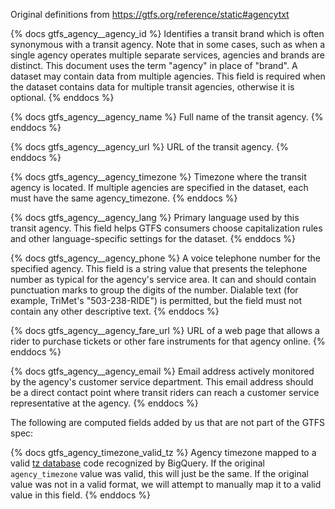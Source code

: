 Original definitions from https://gtfs.org/reference/static#agencytxt

{% docs gtfs_agency__agency_id %}
Identifies a transit brand which is often synonymous with a transit agency. Note that in some cases, such as when a single agency operates multiple separate services, agencies and brands are distinct. This document uses the term "agency" in place of "brand". A dataset may contain data from multiple agencies. This field is required when the dataset contains data for multiple transit agencies, otherwise it is optional.
{% enddocs %}

{% docs gtfs_agency__agency_name %}
Full name of the transit agency.
{% enddocs %}

{% docs gtfs_agency__agency_url %}
URL of the transit agency.
{% enddocs %}

{% docs gtfs_agency__agency_timezone %}
Timezone where the transit agency is located. If multiple agencies are specified in the dataset, each must have the same agency_timezone.
{% enddocs %}

{% docs gtfs_agency__agency_lang %}
Primary language used by this transit agency. This field helps GTFS consumers choose capitalization rules and other language-specific settings for the dataset.
{% enddocs %}

{% docs gtfs_agency__agency_phone %}
A voice telephone number for the specified agency. This field is a string value that presents the telephone number as typical for the agency's service area. It can and should contain punctuation marks to group the digits of the number. Dialable text (for example, TriMet's "503-238-RIDE") is permitted, but the field must not contain any other descriptive text.
{% enddocs %}

{% docs gtfs_agency__agency_fare_url %}
URL of a web page that allows a rider to purchase tickets or other fare instruments for that agency online.
{% enddocs %}

{% docs gtfs_agency__agency_email %}
Email address actively monitored by the agency's customer service department. This email address should be a direct contact point where transit riders can reach a customer service representative at the agency.
{% enddocs %}


The following are computed fields added by us that are not part of the GTFS spec:

{% docs gtfs_agency_timezone_valid_tz %}
Agency timezone mapped to a valid [tz database]('http://www.iana.org/time-zones') code
recognized by BigQuery. If the original `agency_timezone` value was valid,
this will just be the same. If the original value was not in a valid format,
we will attempt to manually map it to a valid value in this field.
{% enddocs %}
